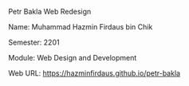 Petr Bakla Web Redesign

Name: Muhammad Hazmin Firdaus bin Chik

Semester: 2201

Module: Web Design and Development


Web URL: https://hazminfirdaus.github.io/petr-bakla
